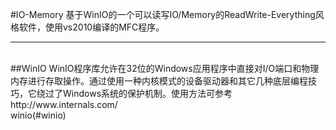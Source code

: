 #IO-Memory
基于WinIO的一个可以读写IO/Memory的ReadWrite-Everything风格软件，使用vs2010编译的MFC程序。
***
<br>
##WinIO
WinIO程序库允许在32位的Windows应用程序中直接对I/O端口和物理内存进行存取操作。通过使用一种内核模式的设备驱动器和其它几种底层编程技巧，它绕过了Windows系统的保护机制。使用方法可参考 http://www.internals.com/<br>
winio(#winio)
